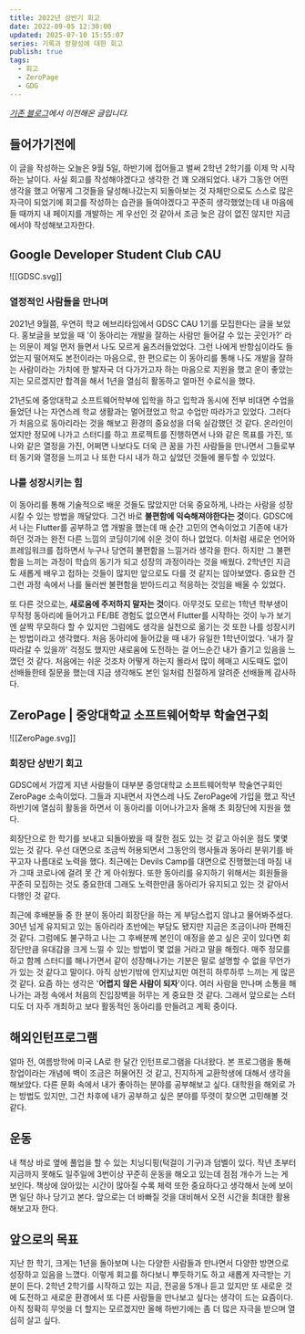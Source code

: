 ```yaml
---
title: 2022년 상반기 회고
date: 2022-09-05 12:30:00
updated: 2025-07-10 15:55:07
series: 기록과 방향성에 대한 회고
publish: true
tags:
  - 회고
  - ZeroPage
  - GDG
---
```


*[기존 블로그](https://choiminjun.netlify.app/blog/retrospect-2022-1)에서 이전해온 글입니다.*

## 들어가기전에
이 글을 작성하는 오늘은 9월 5일, 하반기에 접어들고 벌써 2학년 2학기를 이제 막 시작하는 날이다. 
사실 회고를 작성해야겠다고 생각한 건 꽤 오래되었다. 내가 그동안 어떤 생각을 했고 어떻게 그것들을 달성해나갔는지 되돌아보는 것 자체만으로도 스스로 많은 자극이 되었기에 회고를 작성하는 습관을 들여야겠다고 꾸준히 생각했었는데 내 마음에 들 때까지 내 페이지를 개발하는 게 우선인 것 같아서 조금 늦은 감이 없진 않지만 지금에서야 작성해보고자한다. 

## Google Developer Student Club CAU


![[GDSC.svg]]



### 열정적인 사람들을 만나며
2021년 9월쯤, 우연히 학교 에브리타임에서 GDSC CAU 1기를 모집한다는 글을 보았다. 홍보글을 보았을 때 '이 동아리는 개발을 잘하는 사람만
들어갈 수 있는 곳인가?' 라는 의문이 제일 먼저 들면서 나도 모르게 움츠러들었었다. 그런 나에게 반항심이라도 들었는지 떨어져도 본전이라는 마음으로, 한 편으로는 이 동아리를 통해 나도 개발을 잘하는 사람이라는 가치에 한 발자국 더 다가가고자 하는 마음으로 지원을 했고 운이 좋았는지는 모르겠지만 합격을 해서 1년을 열심히 활동하고 얼마전 수료식을 했다.

21년도에 중앙대학교 소프트웨어학부에 입학을 하고 입학과 동시에 전부 비대면 수업을 들었던 나는 자연스레 학교 생활과는 멀어졌었고 학교 수업만 따라가고 있었다. 그러다가 처음으로 동아리라는 것을 해보고 환경의 중요성을 더욱 실감했던 것 같다. 온라인이었지만 정모에 나가고 스터디를 하고 프로젝트를 진행하면서 나와 같은 목표를 가진, 또 나와 같은 열정을 가진, 어쩌면 나보다도 더욱 큰 꿈을 가진 사람들을 만나면서 그들로부터 동기와 열정을 느끼고 나 또한 다시 내가 하고 싶었던 것들에 몰두할 수 있었다.

### 나를 성장시키는 힘
이 동아리를 통해 기술적으로 배운 것들도 많았지만 더욱 중요하게, 나라는 사람을 성장시킬 수 있는 방법을 깨달았다.
그건 바로 **불편함에 익숙해져야한다는 것**이다. GDSC에서 나는 Flutter를 공부하고 앱 개발을 했는데 매 순간 고민의 연속이었고 기존에 내가 하던 것과는 완전 다른 느낌의 코딩이기에 쉬운 것이 하나 없었다. 이처럼 새로운 언어와 프레임워크를 접하면서 누구나 당연히 불편함을 느낄거라 생각을 한다. 하지만 그 불편함을 느끼는 과정이 학습의 동기가 되고 성장의 과정이라는 것을 배웠다. 2학년인 지금도 새롭게 배우고 접하는 것들이 많지만 앞으로도 다를 것 같지는 않아보였다. 중요한 건 그런 과정 속에서 나를 둘러싼 불편함을 받아드리고 적응하는 것임을 배울 수 있었다.

또 다른 것으로는, **새로움에 주저하지 말자는 것**이다. 아무것도 모르는 1학년 학부생이 무작정 동아리에 들어가고 FE/BE 경험도 없으면서 Flutter를 시작하는 것이 누가 보기엔 살짝 무모하다 할 수 있지만 그럼에도 생각을 실천으로 옮기는 것 또한 나를 성장시키는 방법이라고 생각했다. 처음 동아리에 들어갔을 때 내가 유일한 1학년이었다. '내가 잘 따라갈 수 있을까' 걱정도 했지만 새로움에 도전하는 걸 어느순간 내가 즐기고 있음을 느꼈던 것 같다. 처음에는 쉬운 것조차 어떻게 하는지 몰라서 많이 헤매고 시도때도 없이 선배들한테 질문을 했는데 지금 생각해도 본인 일처럼 친절하게 알려준 선배들께 감사하다.

## ZeroPage | 중앙대학교 소프트웨어학부 학술연구회

![[ZeroPage.svg]]
### 회장단 상반기 회고
GDSC에서 가깝게 지낸 사람들이 대부분 중앙대학교 소프트웨어학부 학술연구회인 ZeroPage 소속이었다. 그들과 지내면서 자연스레 나도 ZeroPage에 가입을 했고 작년 하반기에 열심히 활동을 하면서 이 동아리를 이어나가고자 올해 초 회장단에 지원을 했다.

회장단으로 한 학기를 보내고 되돌아봤을 때 잘한 점도 있는 것 같고 아쉬운 점도 몇몇 있는 것 같다. 우선 대면으로 조금씩 허용되면서 그동안의 행사들과 동아리 분위기를 바꾸고자 나름대로 노력을 했다. 최근에는 Devils Camp를 대면으로 진행했는데 마침 내가 그때 코로나에 걸려 못 간 게 아쉬웠다. 또한 동아리를 유지하기 위해서는 회원들을 꾸준히 모집하는 것도 중요한데 그래도 노력한만큼 동아리가 유지되고 있는 것 같아서 다행인 것 같다.

최근에 후배분들 중 한 분이 동아리 회장단을 하는 게 부담스럽지 않냐고 물어봐주셨다. 30년 넘게 유지되고 있는 동아리라 초반에는 부담도 됐지만 지금은 조금이나마 편해진 것 같다. 그럼에도 불구하고 나는 그 후배분께 본인이 애정을 쏟고 싶은 곳이 있다면 회장단만큼 유대감을 크게 느낄 수 있는 방법이 몇 없을 거라고 말을 해줬다. 매주 정모를 하고 함께 스터디를 해나가면서 같이 성장해나가는 기분은 말로 설명할 수 없을 무언가가 있는 것 같다고 말이다. 아직 상반기밖에 안지났지만 여전히 하루하루 느끼는 게 많은 것 같다. 요즘 하는 생각은 '**어렵지 않은 사람이 되자**'이다. 여러 사람을 만나며 소통을 해나가는 과정 속에서 처음의 진입장벽을 허무는 게 중요한 것 같다. 그래서 앞으로는 스터디도 더 자주 개최하고 보다 활동적인 동아리를 만들려고 계획 중이다. 


## 해외인턴프로그램
얼마 전, 여름방학에 미국 LA로 한 달간 인턴프로그램을 다녀왔다. 본 프로그램을 통해 창업이라는 개념에 벽이 조금은 허물어진 것 같고, 진지하게 교환학생에 대해서 생각을 해보았다. 다른 문화 속에서 내가 좋아하는 분야를 공부해보고 싶다. 대학원을 해외로 가는 방법도 있지만, 그건 차후에 내가 공부하고 싶은 분야를 뚜렷이 찾으면 고민해볼 것 같다. 

## 운동
내 책상 바로 옆에 풀업을 할 수 있는 치닝디핑(턱걸이 기구)과 덤벨이 있다. 작년 초부터 지금까지 못해도 일주일에 3번이상 꾸준히 운동을 해오고 있는데 점점 개수가 느는 게 보인다. 책상에 앉아있는 시간이 많아질 수록 체력 또한 중요하다고 생각해서 눈에 보이면 일단 하나 당기고 본다. 앞으로는 더 바빠질 것을 대비해서 오전 시간을 최대한 활용해보고자 한다. 

## 앞으로의 목표
지난 한 학기, 크게는 1년을 돌아보며 나는 다양한 사람들과 만나면서 다양한 방면으로 성장하고 있음을 느꼈다. 이렇게 회고를 하다보니 뿌듯하기도 하고 새롭게 자극받는 기분이 든다. 2학년 2학기를 시작하고 있는 지금, 전공을 5개나 듣고 있지만 또 새로운 것에 도전하고 새로운 환경에서 또 다른 사람들을 만나보고 싶다는 생각이 드는 요즘이다. 아직 정확히 무엇을 더 할지는 모르겠지만 올해 하반기에는 좀 더 많은 자극을 받으며 열심히 살고 싶다. 